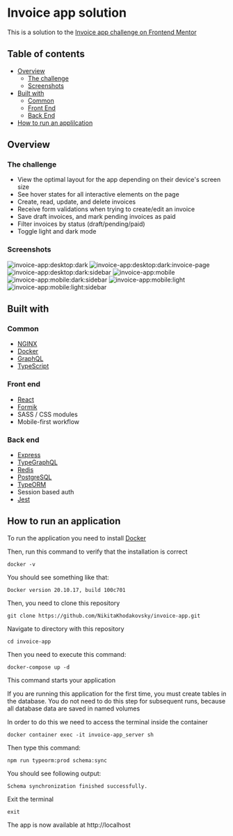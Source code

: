 # Invoice app solution

This is a solution to the [Invoice app challenge on Frontend Mentor](https://www.frontendmentor.io/challenges/invoice-app-i8KaLTQjl)

## Table of contents

-   [Overview](#overview)
    -   [The challenge](#the-challenge)
    -   [Screenshots](#screenshots)
-   [Built with](#built-with)
    -   [Common](#common)
    -   [Front End](#front-end)
    -   [Back End](#back-end)
-   [How to run an applilcation](#how-to-run-an-application)

## Overview

### The challenge

-   View the optimal layout for the app depending on their device's screen size
-   See hover states for all interactive elements on the page
-   Create, read, update, and delete invoices
-   Receive form validations when trying to create/edit an invoice
-   Save draft invoices, and mark pending invoices as paid
-   Filter invoices by status (draft/pending/paid)
-   Toggle light and dark mode

### Screenshots

![invoice-app:desktop:dark](https://user-images.githubusercontent.com/52799295/177012350-57f768c5-8964-44c9-89f6-e4b398c3f1a7.png)
![invoice-app:desktop:dark:invoice-page](https://user-images.githubusercontent.com/52799295/177012294-ac6b80d4-adb3-4c10-8c11-07ba9531e543.png)
![invoice-app:desktop:dark:sidebar](https://user-images.githubusercontent.com/52799295/177012380-30b0190f-f46d-4913-81be-95aab8795abe.png)
![invoice-app:mobile](https://user-images.githubusercontent.com/52799295/177012103-5eb7ef05-b8f0-441e-a347-c23be4d5d4c2.png)
![invoice-app:mobile:dark:sidebar](https://user-images.githubusercontent.com/52799295/177012394-906dedc0-ef4d-4ebf-9634-4c862f781c7e.png)
![invoice-app:mobile:light](https://user-images.githubusercontent.com/52799295/177012399-f85eb588-722d-4b15-9101-acba487cea01.png)
![invoice-app:mobile:light:sidebar](https://user-images.githubusercontent.com/52799295/177012440-ac4f2cdb-f8b4-4355-a480-b8823ecd47bc.png)




## Built with 

### Common

-   [NGINX](https://en.wikipedia.org/wiki/Nginx)
-   [Docker](<https://en.wikipedia.org/wiki/Docker_(software)>)
-   [GraphQL](https://graphql.org)
-   [TypeScript](https://www.typescriptlang.org)

### Front end

-   [React](https://reactjs.org)
-   [Formik](https://formik.org)
-   SASS / CSS modules
-   Mobile-first workflow

### Back end

-   [Express](https://expressjs.com)
-   [TypeGraphQL](https://typegraphql.com)
-   [Redis](https://en.wikipedia.org/wiki/Redis)
-   [PostgreSQL](https://en.wikipedia.org/wiki/PostgreSQL)
-   [TypeORM](https://typeorm.io)
-   Session based auth
-   [Jest](https://jestjs.io)

## How to run an application

To run the application you need to install [Docker](https://docs.docker.com/engine/install)

Then, run this command to verify that the installation is correct

```console
docker -v
```

You should see something like that:

```console
Docker version 20.10.17, build 100c701
```

Then, you need to clone this repository

```console
git clone https://github.com/NikitaKhodakovsky/invoice-app.git
```

Navigate to directory with this repository

```console
cd invoice-app
```

Then you need to execute this command:

```console
docker-compose up -d
```

This command starts your application

If you are running this application for the first time, you must create tables in the database. You do not need to do this step for subsequent runs, because all database data are saved in named volumes

In order to do this we need to access the terminal inside the container

```console
docker container exec -it invoice-app_server sh
```

Then type this command:

```console
npm run typeorm:prod schema:sync
```

You should see following output:

```console
Schema synchronization finished successfully.
```

Exit the terminal

```console
exit
```

The app is now available at http://localhost